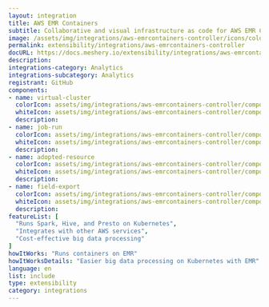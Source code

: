 ```yaml
---
layout: integration
title: AWS EMR Containers
subtitle: Collaborative and visual infrastructure as code for AWS EMR Containers
image: /assets/img/integrations/aws-emrcontainers-controller/icons/color/aws-emrcontainers-controller-color.svg
permalink: extensibility/integrations/aws-emrcontainers-controller
docURL: https://docs.meshery.io/extensibility/integrations/aws-emrcontainers-controller
description: 
integrations-category: Analytics
integrations-subcategory: Analytics
registrant: GitHub
components: 
- name: virtual-cluster
  colorIcon: assets/img/integrations/aws-emrcontainers-controller/components/virtual-cluster/icons/color/virtual-cluster-color.svg
  whiteIcon: assets/img/integrations/aws-emrcontainers-controller/components/virtual-cluster/icons/white/virtual-cluster-white.svg
  description: 
- name: job-run
  colorIcon: assets/img/integrations/aws-emrcontainers-controller/components/job-run/icons/color/job-run-color.svg
  whiteIcon: assets/img/integrations/aws-emrcontainers-controller/components/job-run/icons/white/job-run-white.svg
  description: 
- name: adopted-resource
  colorIcon: assets/img/integrations/aws-emrcontainers-controller/components/adopted-resource/icons/color/adopted-resource-color.svg
  whiteIcon: assets/img/integrations/aws-emrcontainers-controller/components/adopted-resource/icons/white/adopted-resource-white.svg
  description: 
- name: field-export
  colorIcon: assets/img/integrations/aws-emrcontainers-controller/components/field-export/icons/color/field-export-color.svg
  whiteIcon: assets/img/integrations/aws-emrcontainers-controller/components/field-export/icons/white/field-export-white.svg
  description: 
featureList: [
  "Runs Spark, Hive, and Presto on Kubernetes",
  "Integrates with other AWS services",
  "Cost-effective big data processing"
]
howItWorks: "Runs containers on EMR"
howItWorksDetails: "Easier big data processing on Kubernetes with EMR"
language: en
list: include
type: extensibility
category: integrations
---
```

